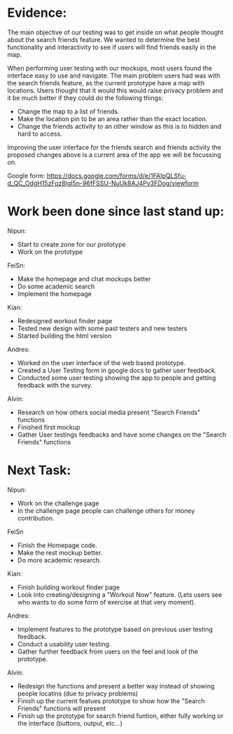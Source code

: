 # Evidence:

The main objective of our testing was to get inside on what people thought about the search friends feature. We wanted to determine the best functionality and interactivity to see if users will find friends easily in the map.

When performing user testing with our mockups, most users found the interface easy to use and navigate. The main problem users had was with the search friends feature, as the current prototype have a map with locations. Users thought that it would this would raise privacy problem and it be much better if they could do the following things:
- Change the map to a list of friends.
- Make the location pin to be an area rather than the exact location.
- Change the friends activity to an other window as this is to hidden and hard to access.

Improving the user interface for the friends search and friends activity the proposed changes above is a current area of the app we will be focussing on.

Google form: https://docs.google.com/forms/d/e/1FAIpQLSfu-d_QC_OdgH15zFoz8IgI5n-96fFSSU-NuUk8AJ4Pv3FDog/viewform

# Work been done since last stand up:

Nipun:
- Start to create zone for our prototype
- Work on the prototype

FeiSn:
- Make the homepage and chat mockups better
- Do some academic search
- Implement the homepage


Kian:
- Redesigned workout finder page
- Tested new design with some past testers and new testers
- Started building the html version


Andres:
- Worked on the user interface of the web based prototype.
- Created a User Testing form in google docs to gather user feedback.
- Conducted some user testing showing the app to people and getting feedback with the survey.

Alvin:
- Research on how others social media present "Search Friends" functions
- Finished first mockup
- Gather User testings feedbacks and have some changes on the "Search Friends" functions


# Next Task:

Nipun:
- Work on the challenge page
- In the challenge page people can challenge others for money contribution.

FeiSn
- Finish the Homepage code.
- Make the rest mockup better.
- Do more academic research.

Kian:
- Finish building workout finder page
- Look into creating/designing a "Workout Now" feature. (Lets users see who wants to do some form of exercise at that very moment).

Andres:
- Implement features to the prototype based on previous user testing feedback.
- Conduct a usability user testing.
- Gather further feedback from users on the feel and look of the prototype.

Alvin:
- Redesign the functions and present a better way instead of showing people locatins (due to privacy problems)
- Finish up the current featues prototype to show how the "Search Friends" functions will present
- Finish up the prototype for search friend funtion, either fully working or the interface (buttons, output, etc...)
